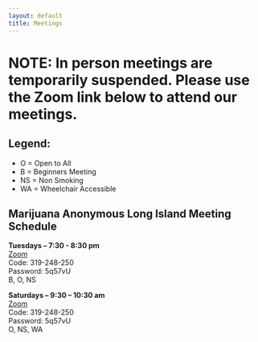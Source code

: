 ```yaml
---
layout: default
title: Meetings
---
```


# NOTE: In person meetings are temporarily suspended. Please use the Zoom link below to attend our meetings.

## **Legend:**
* O = Open to All
* B = Beginners Meeting
* NS = Non Smoking
* WA = Wheelchair Accessible

## **Marijuana Anonymous Long Island Meeting Schedule**

**Tuesdays – 7:30 - 8:30 pm**  
[Zoom](https://zoom.us/j/319248250?pwd=ZC9xcGRyOUhHZTJjWlNpRXdnN1grZz09&fbclid=IwAR1OCcxTWEekBxW-koN-KfHKAIBzfdj-AFZ8dFpzh0x4Kw9oymUYYP2sOjo)  
Code: 319-248-250  
Password: 5q57vU  
B, O, NS  

**Saturdays – 9:30 – 10:30 am**  
[Zoom](https://zoom.us/j/319248250?pwd=ZC9xcGRyOUhHZTJjWlNpRXdnN1grZz09&fbclid=IwAR1OCcxTWEekBxW-koN-KfHKAIBzfdj-AFZ8dFpzh0x4Kw9oymUYYP2sOjo)  
Code: 319-248-250  
Password: 5q57vU  
O, NS, WA